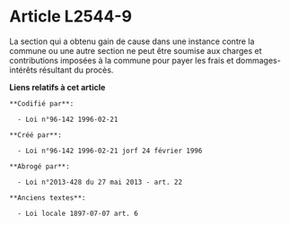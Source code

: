 # Article L2544-9

La section qui a obtenu gain de cause dans une instance contre la commune ou une autre section ne peut être soumise aux
charges et contributions imposées à la commune pour payer les frais et dommages-intérêts résultant du procès.

**Liens relatifs à cet article**

	**Codifié par**:

	  - Loi n°96-142 1996-02-21

	**Créé par**:

	  - Loi n°96-142 1996-02-21 jorf 24 février 1996

	**Abrogé par**:

	  - Loi n°2013-428 du 27 mai 2013 - art. 22

	**Anciens textes**:

	  - Loi locale 1897-07-07 art. 6
